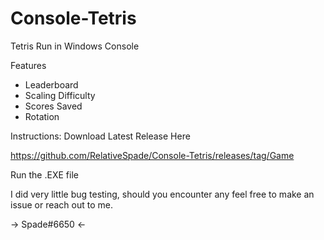 # Console-Tetris
Tetris Run in Windows Console

Features 
- Leaderboard
- Scaling Difficulty
- Scores Saved
- Rotation

Instructions:
Download Latest Release Here

https://github.com/RelativeSpade/Console-Tetris/releases/tag/Game

Run the .EXE file

I did very little bug testing, should you encounter any feel free to make an issue or reach out to me.

-> Spade#6650 <-

